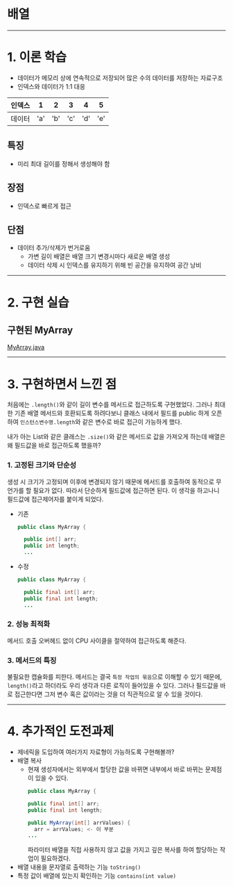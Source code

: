 # 배열

---

# 1. 이론 학습

- 데이터가 메모리 상에 연속적으로 저장되어 많은 수의 데이터를 저장하는 자료구조
- 인덱스와 데이터가 1:1 대응

|인덱스|1|2|3|4|5|
|---|---|---|---|---|---|
|데이터|'a'|'b'|'c'|'d'|'e'|

## 특징

- 미리 최대 길이를 정해서 생성해야 함

## 장점

- 인덱스로 빠르게 접근

## 단점

- 데이터 추가/삭제가 번거로움
  - 가변 길이 배열은 배열 크기 변경시마다 새로운 배열 생성
  - 데이터 삭제 시 인덱스를 유지하기 위해 빈 공간을 유지하여 공간 낭비

---

# 2. 구현 실습

## 구현된 MyArray

[MyArray.java](MyArray.java)

---

# 3. 구현하면서 느낀 점

처음에는 `.length()`와 같이 길이 변수를 메서드로 접근하도록 구현했었다.
그러나 최대한 기존 배열 메서드와 호환되도록 하려다보니 클래스 내에서 필드를 public 하게 오픈하여 `인스턴스변수명.length`와 같은 변수로 바로 접근이 가능하게 했다.

내가 아는 List와 같은 클래스는 `.size()`와 같은 메서드로 값을 가져오게 하는데 배열은 왜 필드값을 바로 접근하도록 했을까?

### 1. 고정된 크기와 단순성

생성 시 크기가 고정되며 이후에 변경되지 않기 때문에 메서드를 호출하여 동적으로 무언가를 할 필요가 없다. 따라서 단순하게 필드값에 접근하면 된다.
이 생각을 하고나니 필드값에 접근제어자를 붙이게 되었다.

- 기존

  ```java
  public class MyArray {
  
    public int[] arr;
    public int length;
    ...
  ```
  
- 수정

  ```java
  public class MyArray {
  
    public final int[] arr;
    public final int length;
    ...
  ```

### 2. 성능 최적화

메서드 호출 오버헤드 없이 CPU 사이클을 절약하여 접근하도록 해준다.

### 3. 메서드의 특징

불필요한 캡슐화를 피한다. 메서드는 결국 `특정 작업의 묶음`으로 이해할 수 있기 때문에, `length()`라고 하더라도 우리 생각과 다른 로직이 들어있을 수 있다.
그러나 필드값을 바로 접근한다면 그저 변수 혹은 값이라는 것을 더 직관적으로 알 수 있을 것이다.

---

# 4. 추가적인 도전과제

- 제네릭을 도입하여 여러가지 자료형이 가능하도록 구현해볼까?
- 배열 복사
  - 현재 생성자에서는 외부에서 할당한 값을 바뀌면 내부에서 바로 바뀌는 문제점이 있을 수 있다.
    ```java
    public class MyArray {

    public final int[] arr;
    public final int length;

    public MyArray(int[] arrValues) {
      arr = arrValues; <- 이 부분
    ...
    ```
    파라미터 배열을 직접 사용하지 않고 값을 가지고 깊은 복사를 하여 할당하는 작업이 필요하겠다.
- 배열 내용을 문자열로 출력하는 기능 `toString()`
- 특정 값이 배열에 있는지 확인하는 기능 `contains(int value)`